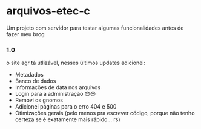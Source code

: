# arquivos-etec-c
Um projeto com servidor para testar algumas funcionalidades antes de fazer meu brog

### 1.0
o site agr tá utlizável, nesses últimos updates adicionei:
- Metadados
- Banco de dados
- Informações de data nos arquivos
- Login para a administração 😎😎
- Removi os gnomos
- Adicionei páginas para o erro 404 e 500
- Otimizações gerais (pelo menos pra escrever código, porque não tenho certeza se é exatamente mais rápido... rs)
